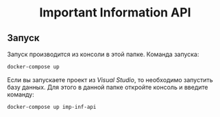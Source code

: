 # **<p align="center">Important Information API</p>**

## Запуск

Запуск производится из консоли в этой папке. Команда запуска:

```bash
docker-compose up
```

Если вы запускаете проект из *Visual Studio*, то необходимо запустить базу данных. Для этого в данной папке откройте консоль и введите команду:

```bash
docker-compose up imp-inf-api
```
